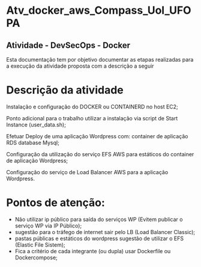 # Atv_docker_aws_Compass_Uol_UFOPA
## Atividade - DevSecOps - Docker
Esta documentação tem por objetivo documentar as etapas realizadas para a execução da atividade proposta com a descrição a seguir

# Descrição da atividade
Instalação e configuração do DOCKER ou CONTAINERD no host
EC2;

Ponto adicional para o trabalho utilizar a instalação via script de Start
Instance (user_data.sh);

Efetuar Deploy de uma
aplicação Wordpress com:
container de aplicação
RDS database Mysql;

Configuração da utilização do serviço
EFS AWS para estáticos do container
de aplicação Wordpress;

Configuração do serviço de
Load Balancer AWS para a
aplicação Wordpress.

# Pontos de atenção:
* Não utilizar ip público para saída
do serviços WP (Evitem publicar o
serviço WP via IP Público);
* sugestão para o tráfego de internet
sair pelo LB (Load Balancer Classic);
* pastas públicas e estáticos do
wordpress sugestão de utilizar
o
EFS (Elastic File Sistem);
* Fica a critério de cada
integrante (ou dupla) usar
Dockerfile ou
Dockercompose;
